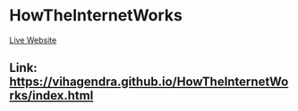 # HowTheInternetWorks
[Live Website](https://vihagendra.github.io/HowTheInternetWorks/index.html)

## Link: https://vihagendra.github.io/HowTheInternetWorks/index.html
